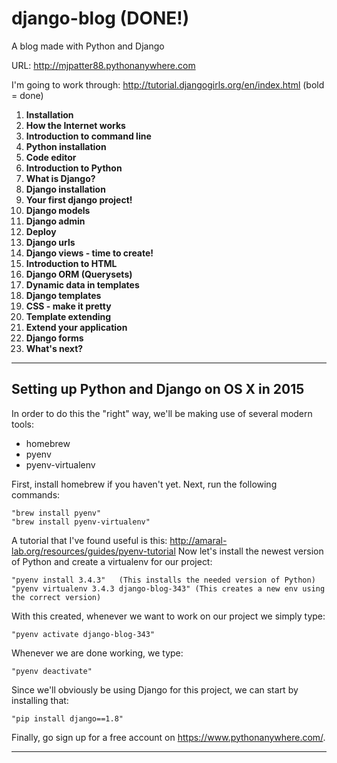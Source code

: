 # django-blog (DONE!)
A blog made with Python and Django

URL: <http://mjpatter88.pythonanywhere.com>

I'm going to work through: http://tutorial.djangogirls.org/en/index.html (bold = done)

1. **Installation**
2. **How the Internet works**
3. **Introduction to command line**
4. **Python installation**
5. **Code editor**
6. **Introduction to Python**
7. **What is Django?**
8. **Django installation**
9. **Your first django project!**
10. **Django models**
11. **Django admin**
12. **Deploy**
13. **Django urls**
14. **Django views - time to create!**
15. **Introduction to HTML**
16. **Django ORM (Querysets)**
17. **Dynamic data in templates**
18. **Django templates**
19. **CSS - make it pretty**
20. **Template extending**
21. **Extend your application**
22. **Django forms**
23. **What's next?**

- - -

## Setting up Python and Django on OS X in 2015
In order to do this the "right" way, we'll be making use of several modern tools:
* homebrew
* pyenv
* pyenv-virtualenv

First, install homebrew if you haven't yet. Next, run the following commands:

    "brew install pyenv"
    "brew install pyenv-virtualenv"

A tutorial that I've found useful is this: <http://amaral-lab.org/resources/guides/pyenv-tutorial>
Now let's install the newest version of Python and create a virtualenv for our project:

    "pyenv install 3.4.3"   (This installs the needed version of Python)
    "pyenv virtualenv 3.4.3 django-blog-343" (This creates a new env using the correct version)

With this created, whenever we want to work on our project we simply type:

    "pyenv activate django-blog-343"

Whenever we are done working, we type:

    "pyenv deactivate"

Since we'll obviously be using Django for this project, we can start by installing that:

    "pip install django==1.8"

Finally, go sign up for a free account on <https://www.pythonanywhere.com/>.

- - -


